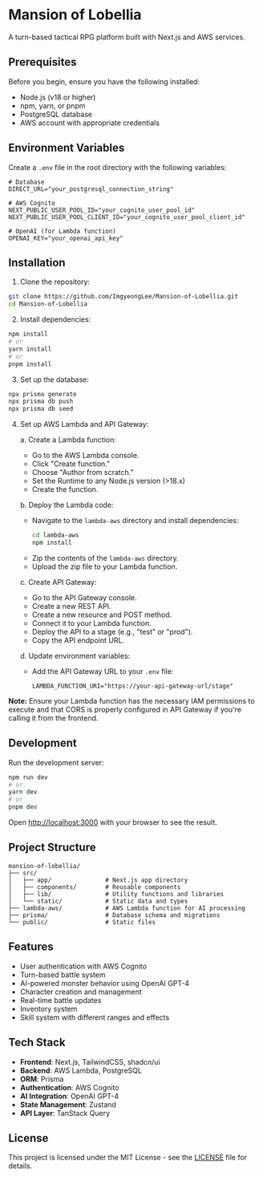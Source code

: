 
# Mansion of Lobellia

A turn-based tactical RPG platform built with Next.js and AWS services.

## Prerequisites

Before you begin, ensure you have the following installed:
- Node.js (v18 or higher)
- npm, yarn, or pnpm
- PostgreSQL database
- AWS account with appropriate credentials

## Environment Variables

Create a `.env` file in the root directory with the following variables:

```
# Database
DIRECT_URL="your_postgresql_connection_string"

# AWS Cognito
NEXT_PUBLIC_USER_POOL_ID="your_cognito_user_pool_id"
NEXT_PUBLIC_USER_POOL_CLIENT_ID="your_cognito_user_pool_client_id"

# OpenAI (for Lambda function)
OPENAI_KEY="your_openai_api_key"
```

## Installation

1. Clone the repository:

```bash
git clone https://github.com/ImgyeongLee/Mansion-of-Lobellia.git
cd Mansion-of-Lobellia
```

2. Install dependencies:

```bash
npm install
# or
yarn install
# or
pnpm install
```

3. Set up the database:

```bash
npx prisma generate
npx prisma db push
npx prisma db seed
```

4. Set up AWS Lambda and API Gateway:

   a. Create a Lambda function:
    - Go to the AWS Lambda console.
    - Click "Create function."
    - Choose "Author from scratch."
    - Set the Runtime to any Node.js version (>18.x)
    - Create the function.

   b. Deploy the Lambda code:
    - Navigate to the `lambda-aws` directory and install dependencies:
      ```bash
      cd lambda-aws
      npm install
      ```
    - Zip the contents of the `lambda-aws` directory.
    - Upload the zip file to your Lambda function.

   c. Create API Gateway:
    - Go to the API Gateway console.
    - Create a new REST API.
    - Create a new resource and POST method.
    - Connect it to your Lambda function.
    - Deploy the API to a stage (e.g., "test" or "prod").
    - Copy the API endpoint URL.

   d. Update environment variables:
    - Add the API Gateway URL to your `.env` file:
      ```env
      LAMBDA_FUNCTION_URI="https://your-api-gateway-url/stage"
      ```

**Note:** Ensure your Lambda function has the necessary IAM permissions to execute and that CORS is properly configured in API Gateway if you're calling it from the frontend.


## Development

Run the development server:

```bash
npm run dev
# or
yarn dev
# or
pnpm dev
```

Open [http://localhost:3000](http://localhost:3000) with your browser to see the result.

## Project Structure

```
mansion-of-lobellia/
├── src/
│   ├── app/               # Next.js app directory
│   ├── components/        # Reusable components
│   ├── lib/               # Utility functions and libraries
│   └── static/            # Static data and types
├── lambda-aws/            # AWS Lambda function for AI processing
├── prisma/                # Database schema and migrations
└── public/                # Static files
```

## Features

- User authentication with AWS Cognito
- Turn-based battle system
- AI-powered monster behavior using OpenAI GPT-4
- Character creation and management
- Real-time battle updates
- Inventory system
- Skill system with different ranges and effects

## Tech Stack

- **Frontend**: Next.js, TailwindCSS, shadcn/ui
- **Backend**: AWS Lambda, PostgreSQL
- **ORM**: Prisma
- **Authentication**: AWS Cognito
- **AI Integration**: OpenAI GPT-4
- **State Management**: Zustand
- **API Layer**: TanStack Query

## License

This project is licensed under the MIT License - see the [LICENSE](LICENSE) file for details.
